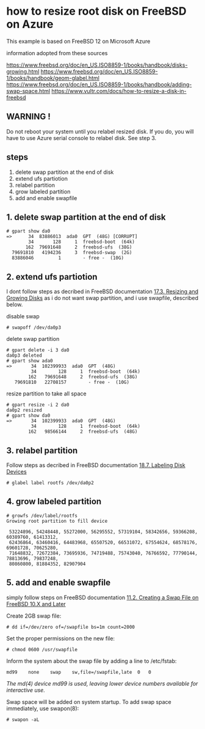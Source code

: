 # how to resize root disk on FreeBSD on Azure

This example is based on FreeBSD 12 on Microsoft Azure

information adopted from these sources

https://www.freebsd.org/doc/en_US.ISO8859-1/books/handbook/disks-growing.html
https://www.freebsd.org/doc/en_US.ISO8859-1/books/handbook/geom-glabel.html
https://www.freebsd.org/doc/en_US.ISO8859-1/books/handbook/adding-swap-space.html
https://www.vultr.com/docs/how-to-resize-a-disk-in-freebsd


## WARNING !

Do not reboot your system until you relabel resized disk.
If you do, you will have to use Azure serial console to relabel disk. See step 3.



## steps

1. delete swap partition at the end of disk
2. extend ufs partiotion
3. relabel partition
4. grow labeled partition
5. add and enable swapfile


## 1. delete swap partition at the end of disk

```
# gpart show da0
=>      34  83886013  ada0  GPT  (48G) [CORRUPT]
        34       128     1  freebsd-boot  (64k)
       162  79691648     2  freebsd-ufs  (38G)
  79691810   4194236     3  freebsd-swap  (2G)
  83886046         1        - free -  (10G)
```


## 2. extend ufs partiotion

I dont follow steps as decribed in FreeBSD documentation [17.3. Resizing and Growing Disks](https://www.freebsd.org/doc/en_US.ISO8859-1/books/handbook/disks-growing.html) as i do not want swap partition, and i use swapfile, described below.

disable swap
```
# swapoff /dev/da0p3
```

delete swap partition
```
# gpart delete -i 3 da0
da0p3 deleted
# gpart show ada0
=>       34  102399933  ada0  GPT  (48G)
         34        128     1  freebsd-boot  (64k)
        162   79691648     2  freebsd-ufs  (38G)
   79691810   22708157        - free -  (10G)
```

resize partition to take all space
```
# gpart resize -i 2 da0
da0p2 resized
# gpart show da0
=>       34  102399933  ada0  GPT  (48G)
         34        128     1  freebsd-boot  (64k)
        162   98566144     2  freebsd-ufs  (48G)
```

## 3. relabel partition

Follow steps as decribed in FreeBSD documentation
[18.7. Labeling Disk Devices]([https://www.freebsd.org/doc/en_US.ISO8859-1/books/handbook/geom-glabel.html])

```
# glabel label rootfs /dev/da0p2
```


## 4. grow labeled partition

```
# growfs /dev/label/rootfs
Growing root partition to fill device

 53224896, 54248448, 55272000, 56295552, 57319104, 58342656, 59366208, 60389760, 61413312,
 62436864, 63460416, 64483968, 65507520, 66531072, 67554624, 68578176, 69601728, 70625280,
 71648832, 72672384, 73695936, 74719488, 75743040, 76766592, 77790144, 78813696, 79837248,
 80860800, 81884352, 82907904

```

## 5. add and enable swapfile

simply follow steps on FreeBSD documentation [11.2. Creating a Swap File on FreeBSD 10.X and Later](https://www.freebsd.org/doc/en_US.ISO8859-1/books/handbook/adding-swap-space.html#swapfile-10-and-later)


Create 2GB swap file:
```
# dd if=/dev/zero of=/swapfile bs=1m count=2000
```
Set the proper permissions on the new file:
```
# chmod 0600 /usr/swapfile
```
Inform the system about the swap file by adding a line to /etc/fstab:
```
md99	none	swap	sw,file=/swapfile,late	0	0
```
*The md(4) device md99 is used, leaving lower device numbers available for interactive use.*

Swap space will be added on system startup. To add swap space immediately, use swapon(8):
```
# swapon -aL
```



